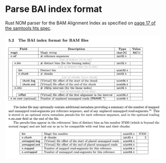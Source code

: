 # Parse BAI index format

Rust NOM parser for the BAM Alignment Index as specified on [page 17 of the samtools hts spec](https://samtools.github.io/hts-specs/SAMv1.pdf).

![BAI FORMAT](assets/img/bai_spec.png)
